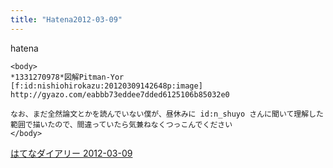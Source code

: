 ```yaml
---
title: "Hatena2012-03-09"
---
```


hatena

```
<body>
*1331270978*図解Pitman-Yor
[f:id:nishiohirokazu:20120309142648p:image]
http://gyazo.com/eabbb73eddee7dded6125106b85032e0

なお、まだ全然論文とかを読んでいない僕が、昼休みに id:n_shuyo さんに聞いて理解した範囲で描いたので、間違っていたら気兼ねなくつっこんでください
</body>
```


[はてなダイアリー 2012-03-09](https://nishiohirokazu.hatenadiary.org/archive/2012/03/09)